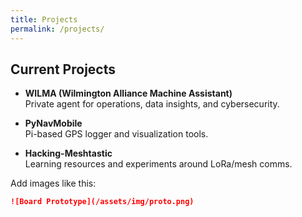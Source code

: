 ```yaml
---
title: Projects
permalink: /projects/
---
```


## Current Projects

- **WILMA (Wilmington Alliance Machine Assistant)**  
  Private agent for operations, data insights, and cybersecurity.

- **PyNavMobile**  
  Pi-based GPS logger and visualization tools.

- **Hacking-Meshtastic**  
  Learning resources and experiments around LoRa/mesh comms.

Add images like this:

```markdown
![Board Prototype](/assets/img/proto.png)
```